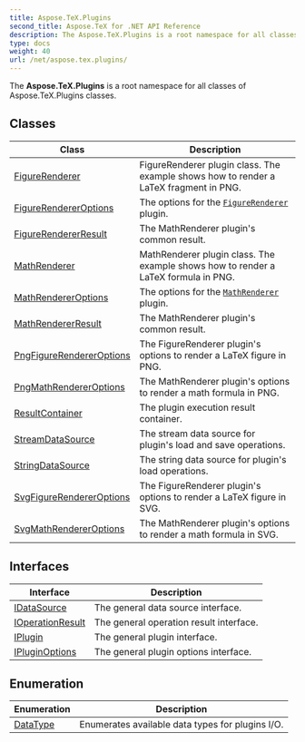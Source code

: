 ```yaml
---
title: Aspose.TeX.Plugins
second_title: Aspose.TeX for .NET API Reference
description: The Aspose.TeX.Plugins is a root namespace for all classes of Aspose.TeX.Plugins classes
type: docs
weight: 40
url: /net/aspose.tex.plugins/
---
```

The **Aspose.TeX.Plugins** is a root namespace for all classes of Aspose.TeX.Plugins classes.

## Classes

| Class | Description |
| --- | --- |
| [FigureRenderer](./figurerenderer/) | FigureRenderer plugin class.  The example shows how to render a LaTeX fragment in PNG. |
| [FigureRendererOptions](./figurerendereroptions/) | The options for the [`FigureRenderer`](../aspose.tex.plugins/figurerenderer/) plugin. |
| [FigureRendererResult](./figurerendererresult/) | The MathRenderer plugin's common result. |
| [MathRenderer](./mathrenderer/) | MathRenderer plugin class.  The example shows how to render a LaTeX formula in PNG. |
| [MathRendererOptions](./mathrendereroptions/) | The options for the [`MathRenderer`](../aspose.tex.plugins/mathrenderer/) plugin. |
| [MathRendererResult](./mathrendererresult/) | The MathRenderer plugin's common result. |
| [PngFigureRendererOptions](./pngfigurerendereroptions/) | The FigureRenderer plugin's options to render a LaTeX figure in PNG. |
| [PngMathRendererOptions](./pngmathrendereroptions/) | The MathRenderer plugin's options to render a math formula in PNG. |
| [ResultContainer](./resultcontainer/) | The plugin execution result container. |
| [StreamDataSource](./streamdatasource/) | The stream data source for plugin's load and save operations. |
| [StringDataSource](./stringdatasource/) | The string data source for plugin's load operations. |
| [SvgFigureRendererOptions](./svgfigurerendereroptions/) | The FigureRenderer plugin's options to render a LaTeX figure in SVG. |
| [SvgMathRendererOptions](./svgmathrendereroptions/) | The MathRenderer plugin's options to render a math formula in SVG. |
## Interfaces

| Interface | Description |
| --- | --- |
| [IDataSource](./idatasource/) | The general data source interface. |
| [IOperationResult](./ioperationresult/) | The general operation result interface. |
| [IPlugin](./iplugin/) | The general plugin interface. |
| [IPluginOptions](./ipluginoptions/) | The general plugin options interface. |
## Enumeration

| Enumeration | Description |
| --- | --- |
| [DataType](./datatype/) | Enumerates available data types for plugins I/O. |


